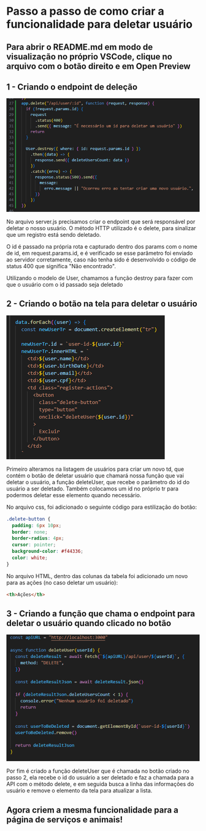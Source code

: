 # Passo a passo de como criar a funcionalidade para deletar usuário

## Para abrir o README.md em modo de visualização no próprio VSCode, clique no arquivo com o botão direito e em Open Preview

## 1 - Criando o endpoint de deleção

![Código do server.js para endpoint que deleta usuários](./imagensTutorial/deleteEndpoint.png)

No arquivo server.js precisamos criar o endpoint que será responsável por deletar o nosso usuário. O método HTTP utilizado é o delete, para sinalizar que um registro está sendo deletado.

O id é passado na própria rota e capturado dentro dos params com o nome de id, em request.params.id, e é verificado se esse parâmetro foi enviado ao servidor corretamente, caso não tenha sido é desenvolvido o código de status 400 que significa "Não encontrado".

Utilizando o modelo de User, chamamos a função destroy para fazer com que o usuário com o id passado seja deletado

## 2 - Criando o botão na tela para deletar o usuário

![Código do script.js dentro da função de listar usuários](./imagensTutorial/criacaoDaLinhaUsuario.png)

Primeiro alteramos na listagem de usuários para criar um novo td, que contém o botão de deletar usuário que chamará nossa função que vai deletar o usuário, a função deleteUser, que recebe o parâmetro do id do usuário a ser deletado. Também colocamos um id no próprio tr para podermos deletar esse elemento quando necessário.

No arquivo css, foi adicionado o seguinte código para estilização do botão:

```css
.delete-button {
  padding: 6px 10px;
  border: none;
  border-radius: 4px;
  cursor: pointer;
  background-color: #f44336;
  color: white;
}
```

No arquivo HTML, dentro das colunas da tabela foi adicionado um novo <th> para as ações (no caso deletar um usuário):

```html
<th>Ações</th>
```

## 3 - Criando a função que chama o endpoint para deletar o usuário quando clicado no botão

![Código do script.js criando função que deleta o usuário](./imagensTutorial/deleteFunction.png)

Por fim é criado a função deleteUser que é chamada no botão criado no passo 2, ela recebe o id do usuário a ser deletado e faz a chamada para a API com o método delete, e em seguida busca a linha das informações do usuário e remove o elemento da tela para atualizar a lista.

## Agora criem a mesma funcionalidade para a página de serviços e animais!
